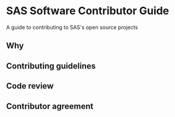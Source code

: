 # SAS Software Contributor Guide
A guide to contributing to SAS's open source projects


## Why


## Contributing guidelines



## Code review



## Contributor agreement
